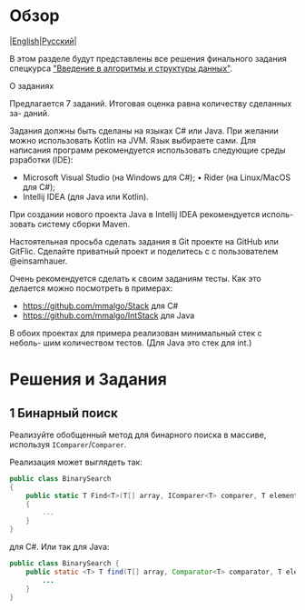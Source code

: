 # Обзор 

|[English](https://github.com/sirenexcelsior/SpecialCourse/blob/main/Introduction%20to%20algorithms%20and%20data%20structures/Readme.md)|[Русский](https://github.com/sirenexcelsior/SpecialCourse/blob/main/Introduction%20to%20algorithms%20and%20data%20structures/READMERU.md)|

В этом разделе будут представлены все решения финального задания спецкурса ["Введение в алгоритмы и структуры данных"](https://scs.math.msu.ru/node/3762). 

О заданиях 

Предлагается 7 заданий. Итоговая оценка равна количеству сделанных за- даний.

Задания должны быть сделаны на языках C# или Java. При желании можно использовать Kotlin на JVM. Язык выбираете сами. Для написания программ рекомендуется использовать следующие среды рзработки (IDE):

- Microsoft Visual Studio (на Windows для C#); • Rider (на Linux/MacOS для C#);
- Intellij IDEA (для Java или Kotlin).

При создании нового проекта Java в Intellij IDEA рекомендуется исполь- зовать систему сборки Maven.

Настоятельная просьба сделать задания в Git проекте на GitHub или GitFlic. Сделайте приватный проект и поделитесь с с пользователем @einsamhauer.

Очень рекомендуется сделать к своим заданиям тесты. Как это делается можно посмотреть в примерах:

- https://github.com/mmalgo/Stack для C#
- https://github.com/mmalgo/IntStack для Java

В обоих проектах для примера реализован минимальный стек с неболь- шим количеством тестов. (Для Java это стек для int.)

# Решения и Задания 

## 1 Бинарный поиск 

Реализуйте обобщенный метод для бинарного поиска в массиве, используя `IComparer`/`Comparer`. 

Реализация может выглядеть так:



```csharp
public class BinarySearch
{
    public static T Find<T>(T[] array, IComparer<T> comparer, T element)
    {
        ...
    }
}
```

для C#. Или так для Java:

```java
public class BinarySearch {
    public static <T> T find(T[] array, Comparator<T> comparator, T element) {
        ...
    }
}
```

